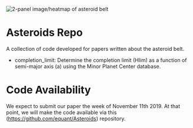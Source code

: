 
![2-panel image/heatmap of asteroid belt](https://github.com/equant/Asteroids/docs/assets/Figure_01_H_Heatmap.png)

# Asteroids Repo

A collection of code developed for papers written about the asteroid belt.

+ completion_limit: Determine the completion limit (Hlim) as a function of semi-major axis (a) using the Minor Planet Center database.

# Code Availability

We expect to submit our paper the week of November 11th 2019.  At that point, we will make the code available via this (https://github.com/equant/Asteroids) repository.

